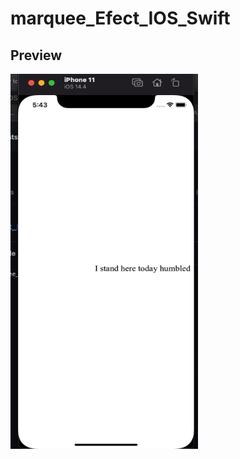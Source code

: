 # marquee_Efect_IOS_Swift


## Preview 
<img src="https://github.com/sunilkr123/marquee_Efect_IOS_Swift/blob/main/textSldingOnLableDemo/ezgif.com-gif-maker.gif" width="300" height="600">
